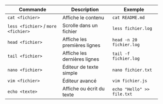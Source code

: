 

| Commande                            | Description                  | Exemple                    |
| ----------------------------------- | ---------------------------- | -------------------------- |
| `cat <fichier>`                     | Affiche le contenu           | `cat README.md`            |
| `less <fichier>` / `more <fichier>` | Scrolle dans un fichier      | `less fichier.log`         |
| `head <fichier>`                    | Affiche les premières lignes | `head -n 20 fichier.log`   |
| `tail <fichier>`                    | Affiche les dernières lignes | `tail -f fichier.log`      |
| `nano <fichier>`                    | Éditeur de texte simple      | `nano fichier.txt`         |
| `vim <fichier>`                     | Éditeur avancé               | `vim fichier.js`           |
| `echo <texte>`                      | Affiche ou écrit du texte    | `echo "Hello" >> file.txt` |
